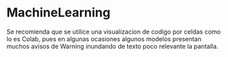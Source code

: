 # MachineLearning

Se recomienda que se utilice una visualizacion de codigo por celdas como lo es Colab, pues en algunas ocasiones algunos modelos presentan muchos avisos de Warning inundando de texto poco relevante la pantalla.
